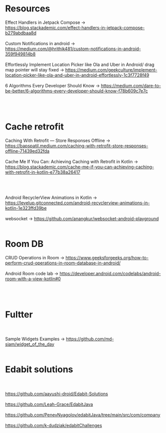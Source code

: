 # Resources


Effect Handlers in Jetpack Compose -> https://blog.stackademic.com/effect-handlers-in-jetpack-compose-b279abdbaa8d <br><br>
Custom Notifications in android -> https://medium.com/@hrithik481/custom-notifications-in-android-359f949814b8 <br><br>
Effortlessly Implement Location Picker like Ola and Uber in Android/ drag map pointer will stay fixed -> https://medium.com/geekculture/implement-location-picker-like-ola-and-uber-in-android-effortlessly-1c3f7728f49<br><br>
6 Algorithms Every Developer Should Know -> https://medium.com/dare-to-be-better/6-algorithms-every-developer-should-know-f78b609c7e7c<br><br><br><br>

# Cache retrofit
Caching With Retrofit — Store Responses Offline -> https://bapspatil.medium.com/caching-with-retrofit-store-responses-offline-71439ed32fda<br><br>
Cache Me If You Can: Achieving Caching with Retrofit in Kotlin -> https://blog.stackademic.com/cache-me-if-you-can-achieving-caching-with-retrofit-in-kotlin-e77b38a26417<br><br><br><br>

Android RecyclerView Animations in Kotlin -> https://levelup.gitconnected.com/android-recyclerview-animations-in-kotlin-1e323ffd39be<br><br>
websocket -> https://github.com/anangkur/websocket-android-playground<br><br>

# Room DB
CRUD Operations in Room -> https://www.geeksforgeeks.org/how-to-perform-crud-operations-in-room-database-in-android/<br><br>
 Android Room code lab -> https://developer.android.com/codelabs/android-room-with-a-view-kotlin#0<br><br><br><br>





# Fultter <br><br>
Sample Widgets Examples -> https://github.com/md-siam/widget_of_the_day<br><br>




# Edabit solutions <br><br>

https://github.com/aayushi-droid/Edabit-Solutions <br><br>
https://github.com/Leah-Grace/EdabitJava<br><br>
https://github.com/PenevNyagolov/edabitJava/tree/main/src/com/company<br><br>
https://github.com/k-dudziak/edabitChallenges<br><br>


<br><br>

<br><br>

<br><br>
<br><br>

<br><br>

<br><br>
<br><br>

<br><br>

<br><br>
<br><br>

<br><br>

<br><br>
<br><br>

<br><br>

<br><br>
<br><br>

<br><br>

<br><br>
